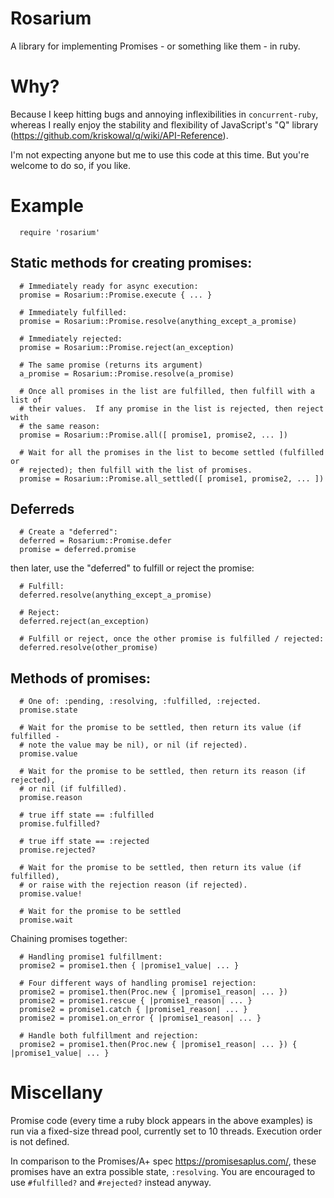 # Rosarium

A library for implementing Promises - or something like them - in ruby.

# Why?

Because I keep hitting bugs and annoying inflexibilities in `concurrent-ruby`,
whereas I really enjoy the stability and flexibility of JavaScript's "Q"
library (<https://github.com/kriskowal/q/wiki/API-Reference>).

I'm not expecting anyone but me to use this code at this time.  But you're
welcome to do so, if you like.

# Example

```
  require 'rosarium'
```

## Static methods for creating promises:

```
  # Immediately ready for async execution:
  promise = Rosarium::Promise.execute { ... }

  # Immediately fulfilled:
  promise = Rosarium::Promise.resolve(anything_except_a_promise)

  # Immediately rejected:
  promise = Rosarium::Promise.reject(an_exception)

  # The same promise (returns its argument)
  a_promise = Rosarium::Promise.resolve(a_promise)

  # Once all promises in the list are fulfilled, then fulfill with a list of
  # their values.  If any promise in the list is rejected, then reject with
  # the same reason:
  promise = Rosarium::Promise.all([ promise1, promise2, ... ])

  # Wait for all the promises in the list to become settled (fulfilled or
  # rejected); then fulfill with the list of promises.
  promise = Rosarium::Promise.all_settled([ promise1, promise2, ... ])
```

## Deferreds

```
  # Create a "deferred":
  deferred = Rosarium::Promise.defer
  promise = deferred.promise
```

then later, use the "deferred" to fulfill or reject the promise:

```
  # Fulfill:
  deferred.resolve(anything_except_a_promise)

  # Reject:
  deferred.reject(an_exception)

  # Fulfill or reject, once the other promise is fulfilled / rejected:
  deferred.resolve(other_promise)
```

## Methods of promises:

```
  # One of: :pending, :resolving, :fulfilled, :rejected.
  promise.state

  # Wait for the promise to be settled, then return its value (if fulfilled -
  # note the value may be nil), or nil (if rejected).
  promise.value

  # Wait for the promise to be settled, then return its reason (if rejected),
  # or nil (if fulfilled).
  promise.reason

  # true iff state == :fulfilled
  promise.fulfilled?

  # true iff state == :rejected
  promise.rejected?

  # Wait for the promise to be settled, then return its value (if fulfilled),
  # or raise with the rejection reason (if rejected).
  promise.value!

  # Wait for the promise to be settled
  promise.wait
```

Chaining promises together:

```
  # Handling promise1 fulfillment:
  promise2 = promise1.then { |promise1_value| ... }

  # Four different ways of handling promise1 rejection:
  promise2 = promise1.then(Proc.new { |promise1_reason| ... })
  promise2 = promise1.rescue { |promise1_reason| ... }
  promise2 = promise1.catch { |promise1_reason| ... }
  promise2 = promise1.on_error { |promise1_reason| ... }

  # Handle both fulfillment and rejection:
  promise2 = promise1.then(Proc.new { |promise1_reason| ... }) { |promise1_value| ... }
```

# Miscellany

Promise code (every time a ruby block appears in the above examples) is run
via a fixed-size thread pool, currently set to 10 threads.  Execution order is
not defined.

In comparison to the Promises/A+ spec <https://promisesaplus.com/>, these
promises have an extra possible state, `:resolving`.  You are encouraged to
use `#fulfilled?` and `#rejected?` instead anyway.

